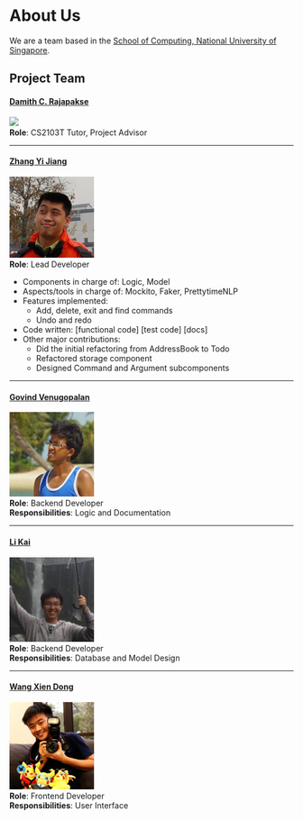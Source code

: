 # About Us

We are a team based in the [School of Computing, National University of Singapore](http://www.comp.nus.edu.sg).

## Project Team

#### [Damith C. Rajapakse](http://www.comp.nus.edu.sg/~damithch) <br>
<img src="images/DamithRajapakse.jpg" width="150"><br>
**Role**: CS2103T Tutor, Project Advisor

-----

#### [Zhang Yi Jiang](https://github.com/ZhangYiJiang)
<img src="images/Yijiang.jpg" width="150"><br>
**Role**: Lead Developer <br>

* Components in charge of: Logic, Model 
* Aspects/tools in charge of: Mockito, Faker, PrettytimeNLP 
* Features implemented:
    * Add, delete, exit and find commands 
    * Undo and redo 
* Code written: [functional code] [test code] [docs]
* Other major contributions:
    * Did the initial refactoring from AddressBook to Todo
    * Refactored storage component 
    * Designed Command and Argument subcomponents 
    
-----

#### [Govind Venugopalan](https://github.com/cricketer94)
<img src="images/Govind.jpg" width="150"><br>
**Role**: Backend Developer <br>
**Responsibilities**: Logic and Documentation

-----

#### [Li Kai](https://github.com/li-kai) 
<img src="images/Likai.jpg" width="150"><br>
**Role**: Backend Developer <br>
**Responsibilities**: Database and Model Design

-----

#### [Wang Xien Dong](http://github.com/xdrawks)
<img src="images/Xiendong.jpg" width="150"><br>
**Role**: Frontend Developer <br>
**Responsibilities**: User Interface

